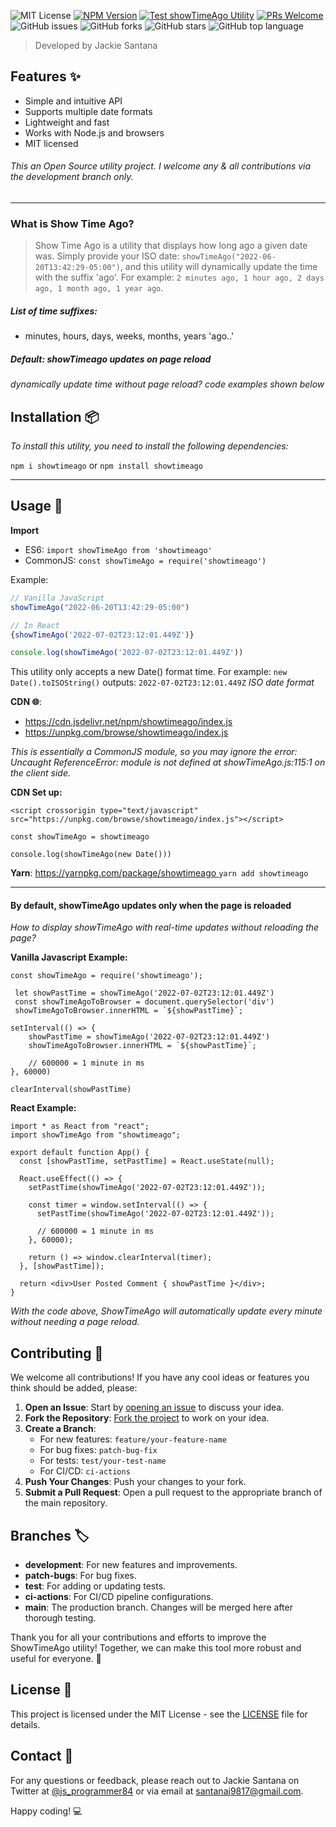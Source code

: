 ![MIT License](https://img.shields.io/badge/license-MIT-green) <a href="https://www.npmjs.com/package/showtimeago"><img src="https://img.shields.io/npm/v/showtimeago.svg?style=flat-square&colorB=51C838"
alt="NPM Version"></a> <a href="https://github.com/jackie1santana/showTimeAgoUtility/actions/workflows/unit-test-action.yml">[![Test showTimeAgo Utility](https://github.com/jackie1santana/showTimeAgoUtility/actions/workflows/unit-test-action.yml/badge.svg)](https://github.com/jackie1santana/showTimeAgoUtility/actions/workflows/unit-test-action.yml)</a> [![PRs Welcome](https://img.shields.io/badge/PRs-welcome-brightgreen.svg?style=flat-square)](https://makeapullrequest.com)
![GitHub issues](https://img.shields.io/github/issues/jackie1santana/showTimeAgoUtility) ![GitHub forks](https://img.shields.io/github/forks/jackie1santana/showTimeAgoUtility) ![GitHub stars](https://img.shields.io/github/stars/jackie1santana/showTimeAgoUtility) ![GitHub top language](https://img.shields.io/github/languages/top/jackie1santana/showTimeAgoUtility)



> Developed by Jackie Santana
> 
## Features ✨

- Simple and intuitive API
- Supports multiple date formats
- Lightweight and fast
- Works with Node.js and browsers
- MIT licensed

###### This an Open Source utility project. I welcome any & all contributions via the development branch only.
---

### What is Show Time Ago?
> Show Time Ago is a utility that displays how long ago a given date was. Simply provide your ISO date: `showTimeAgo("2022-06-20T13:42:29-05:00")`, and this utility will dynamically update the time with the suffix 'ago'. For example: `2 minutes ago, 1 hour ago, 2 days ago, 1 month ago, 1 year ago`.

##### List of time suffixes:
- minutes, hours, days, weeks, months, years 'ago..'

##### Default: showTimeago updates on page reload
 _dynamically update time without page reload? code examples shown below_

## Installation 📦
 _To install this utility, you need to install the following dependencies:_

`npm i showtimeago` or `npm install showtimeago`

___
## Usage 📖

**Import**

- ES6: `import showTimeAgo from 'showtimeago'`
- CommonJS: `const showTimeAgo = require('showtimeago')`

Example:
```javascript
// Vanilla JavaScript
showTimeAgo("2022-06-20T13:42:29-05:00")

// In React
{showTimeAgo('2022-07-02T23:12:01.449Z')}

console.log(showTimeAgo('2022-07-02T23:12:01.449Z'))
```

This utility only accepts a new Date() format time. For example:
`new Date().toISOString()` 
outputs: `2022-07-02T23:12:01.449Z` _ISO date format_

**CDN 🌐**: 
- https://cdn.jsdelivr.net/npm/showtimeago/index.js 
- https://unpkg.com/browse/showtimeago/index.js

_This is essentially a CommonJS module, so you may ignore the error: Uncaught ReferenceError: module is not defined at showTimeAgo.js:115:1 on the client side._

**CDN Set up:**

`<script crossorigin type="text/javascript" src="https://unpkg.com/browse/showtimeago/index.js"></script>`
```
const showTimeAgo = showtimeago

console.log(showTimeAgo(new Date()))
```

**Yarn**: [https://yarnpkg.com/package/showtimeago ](https://yarnpkg.com/package?q=showtimeago&name=showtimeago&version=3.3.13)`yarn add showtimeago`
___
#### By default, showTimeAgo updates only when the page is reloaded

_How to display showTimeAgo with real-time updates without reloading the page?_

**Vanilla Javascript Example:**

```
const showTimeAgo = require('showtimeago');

 let showPastTime = showTimeAgo('2022-07-02T23:12:01.449Z')
 const showTimeAgoToBrowser = document.querySelector('div')
 showTimeAgoToBrowser.innerHTML = `${showPastTime}`;

setInterval(() => {
    showPastTime = showTimeAgo('2022-07-02T23:12:01.449Z')
    showTimeAgoToBrowser.innerHTML = `${showPastTime}`;

    // 600000 = 1 minute in ms
}, 60000)

clearInterval(showPastTime)
```

**React Example:**
```
import * as React from "react";
import showTimeAgo from "showtimeago";

export default function App() {
  const [showPastTime, setPastTime] = React.useState(null);

  React.useEffect(() => {
    setPastTime(showTimeAgo('2022-07-02T23:12:01.449Z'));

    const timer = window.setInterval(() => {
      setPastTime(showTimeAgo('2022-07-02T23:12:01.449Z'));

      // 600000 = 1 minute in ms
    }, 60000);

    return () => window.clearInterval(timer);
  }, [showPastTime]);

  return <div>User Posted Comment { showPastTime }</div>;
}
```
_With the code above, ShowTimeAgo will automatically update every minute without needing a page reload._

## Contributing 🤝
We welcome all contributions! If you have any cool ideas or features you think should be added, please:

1. **Open an Issue**: Start by [opening an issue](https://github.com/jackie1santana/showTimeAgoUtility/issues) to discuss your idea.
2. **Fork the Repository**: [Fork the project](https://github.com/jackie1santana/showTimeAgoUtility/fork) to work on your idea.
3. **Create a Branch**: 
   - For new features: `feature/your-feature-name`
   - For bug fixes: `patch-bug-fix`
   - For tests: `test/your-test-name`
   - For CI/CD: `ci-actions`
4. **Push Your Changes**: Push your changes to your fork.
5. **Submit a Pull Request**: Open a pull request to the appropriate branch of the main repository.

## Branches 🏷️
- **development**: For new features and improvements.
- **patch-bugs**: For bug fixes.
- **test**: For adding or updating tests.
- **ci-actions**: For CI/CD pipeline configurations.
- **main**: The production branch. Changes will be merged here after thorough testing.

Thank you for all your contributions and efforts to improve the ShowTimeAgo utility! Together, we can make this tool more robust and useful for everyone. 🙌

## License 📄
This project is licensed under the MIT License - see the [LICENSE](LICENSE) file for details.

## Contact 📧
For any questions or feedback, please reach out to Jackie Santana on Twitter at [@js_programmer84](https://twitter.com/js_programmer84) or via email at [santanaj9817@gmail.com](mailto:santanaj9817@gmail.com).

Happy coding! 💻